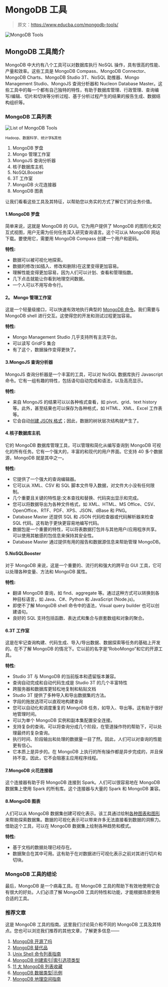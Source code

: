 # MongoDB 工具

> 原文：<https://www.educba.com/mongodb-tools/>

![MongoDB Tools](img/099b10a965b67b3c4449164c96020238.png)



## MongoDB 工具简介

MongoDB 中大约有八个工具可以对数据库执行 NoSQL 操作，具有很高的性能、产量和效率。这些工具是 MongoDB Compass、MongoDB Connector、MongoDB Charts、MongoDB Studio 3T、NoSQL 助推器、Mongo Management Studio、MongoJS 查询分析器和 Nucleon Database Master。这些工具中的每一个都有自己独特的特性，有助于数据库管理、行政管理、查询编写/编辑、切片和切块等分析过程、基于分析过程产生的结果的报告生成、数据结构组织等。

### MongoDB 工具列表

![List of MongoDB Tools](img/e15204a65b95f21dd6c803bc75dfac22.png)



<small>Hadoop、数据科学、统计学&其他</small>

1.  MongoDB 罗盘
2.  Mongo 管理工作室
3.  MongoJS 查询分析器
4.  核子数据库主机
5.  NoSQLBooster
6.  3T 工作室
7.  MongoDB 火花连接器
8.  MongoDB 图表

让我们看看这些工具及其特征，以帮助您以务实的方式了解它们的业务价值。

#### 1.MongoDB 罗盘

简单来说，这就是 MongoDB 的 GUI。它为用户提供了 MongoDB 的图形化和交互式视图，用户无需为任何任务深入研究查询语言。这个可以从 MongoDB 网站下载。要使用它，需要用 MongoDB Compass 创建一个用户和密码。

**特性:**

*   数据可以被可视化地探索。
*   数据的修改(如插入、修改和删除)在这里变得更加容易。
*   理解性能变得更加容易，因为人们可以计划、查看和管理指数。
*   几下点击就能让你看到地理空间数据。
*   一个人可以不用写命令行。

#### **2。** Mongo 管理工作室

这是一个轻量级接口，可以快速有效地执行典型的 [MongoDB 命令](https://www.educba.com/mongodb-commands/)。我们需要与 MongoDB shell 进行交互。这使得您的开发和测试过程更加容易。

**特性:**

*   Mongo Management Studio 几乎支持所有主流平台。
*   可以读写 GridFS 集合
*   有了这个，数据操作变得更快了。

#### 3.MongoJS 查询分析器

MongoJS 查询分析器是一个丰富的工具，可以对 NoSQL 数据库执行 Javascript 命令。它有一组有趣的特性，包括语句自动完成和语法，以及高亮显示。

**特性:**

*   来自 MongoJS 的结果可以以各种格式查看，如 pivot、grid、text history 等。此外，甚至结果也可以保存为各种格式，如 HTML、XML、Excel 工作表等。
*   它会自动[创建 JSON 格式](https://www.educba.com/what-is-json/)；因此，数据的树状层次结构就产生了。

#### 4.核子数据库主机

它的 MongoDB 数据库管理工具，可以管理和简化从编写查询到 MongoDB 可视化的所有任务。它有一个强大的，丰富的和现代的用户界面。它支持 40 多个数据源，MongoDB 就是其中之一。

**特性:**

*   它提供了一个强大的查询编辑器。
*   它可以从 XML、CSV 和 SQL 脚本文件导入数据，对文件大小没有任何限制。
*   几个重要且关键的特性是:文本查找和替换、代码突出显示和完成。
*   您可以将数据导出为各种文件格式，如 XML、HTML、MS Office、CSV、OpenOffice、RTF、PDF、XPS、JSON、dBase 和 PNG。
*   Database Master 还提供 SQL 和 JSON 代码检查器或代码解析器来检查 SQL 代码。这有助于更快更容易地编写代码。
*   数据包是一个重要的特性，可以将表数据打包并与其他用户/应用程序共享。可以使用其敏感的包信息来保持其安全性。
*   Database Master 通过提供有用的报告和数据源信息来帮助管理 MongoDB。

#### 5.NoSQLBooster

对于 MongoDB 来说，这是一个重要的、流行的和强大的跨平台 GUI 工具，它可以处理各种变量、方法和 MongoDB 属性。

**特性:**

*   翻译 MongoDB 查询，如 find、aggregate 等。通过这种方式可以转换到各种目标语言，如 Java、C#、Python 和 JavaScript (Node.js)。
*   即使不了解 MongoDB shell 命令中的语法，Visual query builder 也可以创建语句。
*   良好的 SQL 支持包括函数、表达式和集合与嵌套数组和对象的聚合。

#### 6.3T 工作室

这是在牢记查询构建、代码生成、导入/导出数据、数据探索等任务的基础上开发的。在不了解 MongoDB 的情况下。它以前的名字是“RoboMongo”和它的开源工具。

**特性:**

*   Studio 3T 与 MongoDB 的当前版本和遗留版本兼容。
*   查询自动完成和自动代码生成是 Studio 3T 的几个丰富特性
*   跨服务器和数据库更轻松地复制和粘贴文档
*   Studio 3T 提供了多种导入和导出数据集的方法。
*   字段的拖放选项可以直观地构建查询
*   您可以自动化和调度重复的 MongoDB 任务，如导入、导出等。这有助于很好地管理时间。
*   可以为单个 MongoDB 实例和副本集配置安全连接。
*   支持复杂的查询。可以将查询分成几个阶段，在管道操作符的帮助下，可以处理最终的复杂查询。
*   执行时间、阶段输出和处理的数据量一目了然。因此，人们可以对查询的性能更有信心。
*   它本质上是异步的。在 MongoDB 上执行的所有操作都是异步完成的，并且保持不变。因此，它不会阻塞主应用程序线程。

#### 7.MongoDB 火花连接器

这个连接器有助于将 MongoDB 连接到 Spark。人们可以很容易地在 MongoDB 数据集上使用 Spark 的所有库。这个连接器与大量的 Spark 和 MongoDB 兼容。

#### 8.MongoDB 图表

人们可以从 MongoDB 数据集创建可视化表示。该工具通过绘制[各种图表和图形](https://www.educba.com/graphs-vs-charts/)来帮助探索数据集。数据的可视化表示可以带来许多无法直接看到数据的洞察力。借助这个工具，可以在 MongoDB 数据集上绘制各种趋势和模式。

**特性:**

*   基于文档的数据处理已经存在。
*   数据聚合在其中可用。这有助于在对数据进行可视化表示之前对其进行切片和切块。

### MongoDB 工具的结论

最后，MongoDB 是一个病毒工具。在 MongoDB 工具的帮助下有效地使用它会有很大的好处。人们必须了解 MongoDB 工具的特性和功能，才能根据场景使用合适的工具。

### 推荐文章

这是 MongoDB 工具的指南。这里我们讨论简介和不同的 MongoDB 工具及其特点。您也可以浏览我们推荐的其他文章，了解更多信息——

1.  [MongoDB 开源了吗](https://www.educba.com/mongodb-open-source/)
2.  [MongoDB 替代品](https://www.educba.com/mongodb-alternatives/)
3.  [Unix Shell 命令列表指南](https://www.educba.com/unix-shell-commands/)
4.  [MongoDB 创建索引|索引选项类型](https://www.educba.com/mongodb-create-index/)
5.  [11 大 MongoDB 列表收藏](https://www.educba.com/mongodb-list-collections/)
6.  [MongoDB 数据类型|示例](https://www.educba.com/mongodb-data-types/)
7.  [MongoDB 地理空间指南](https://www.educba.com/mongodb-geospatial/)





